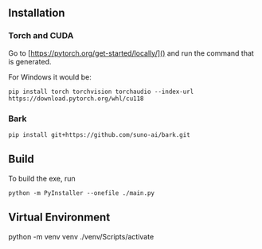 ## Installation
### Torch and CUDA
Go to [https://pytorch.org/get-started/locally/]() and run the command that is generated.

For Windows it would be:
```
pip install torch torchvision torchaudio --index-url https://download.pytorch.org/whl/cu118
```

### Bark
```
pip install git+https://github.com/suno-ai/bark.git
```

## Build
To build the exe, run 
```
python -m PyInstaller --onefile ./main.py
```

## Virtual Environment
python -m venv venv
./venv/Scripts/activate
